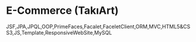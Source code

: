 # E-Commerce (TakıArt)


 JSF,JPA,JPQL,OOP,PrimeFaces,Facalet,FaceletClient,ORM,MVC,HTML5&CSS3,JS,Template,ResponsiveWebSite,MySQL
